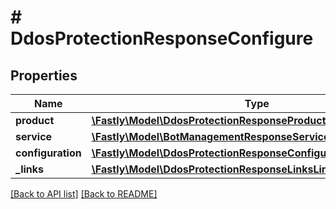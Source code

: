 # # DdosProtectionResponseConfigure

## Properties

Name | Type | Description | Notes
------------ | ------------- | ------------- | -------------
**product** | [**\Fastly\Model\DdosProtectionResponseProductProduct**](DdosProtectionResponseProductProduct.md) |  | [optional] 
**service** | [**\Fastly\Model\BotManagementResponseServiceService**](BotManagementResponseServiceService.md) |  | [optional] 
**configuration** | [**\Fastly\Model\DdosProtectionResponseConfigurationConfiguration**](DdosProtectionResponseConfigurationConfiguration.md) |  | [optional] 
**_links** | [**\Fastly\Model\DdosProtectionResponseLinksLinks**](DdosProtectionResponseLinksLinks.md) |  | [optional] 


[[Back to API list]](../../README.md#endpoints) [[Back to README]](../../README.md)
